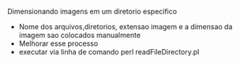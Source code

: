 Dimensionando imagens em um diretorio especifico
- Nome dos arquivos,diretorios, extensao imagem e a dimensao da imagem sao colocados manualmente
- Melhorar esse processo
- executar via linha de comando perl readFileDirectory.pl

